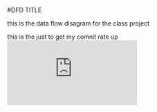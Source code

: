  #DFD TITLE

this is the data flow disagram for the class project 


this is the just to get my comnit rate up
![alt text][logo]

[logo]:http://67-72chevytrucks.com/vboard/attachment.php?attachmentid=931135&d=1337821430
